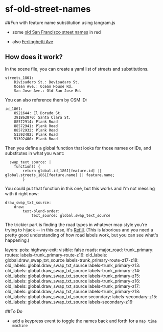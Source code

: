 # sf-old-street-names

##Fun with feature name substitution using tangram.js

- some [old San Francisco street names](https://burritojustice.github.io/sf-old-street-names/) in red

- also [Ferlinghetti Ave](https://burritojustice.github.io/sf-old-street-names/ferlinghetti.html)

## How does it work?

In the scene file, you can create a yaml list of streets and substitutions.

  
    streets_1861:
        Divisadero St.: Devisadaro St.
        Ocean Ave.: Ocean House Rd.
        San Jose Ave.: Old San Jose Rd.
        
        
You can also reference them by OSM ID:
  
    id_1861:    
        8921644: El Dorado St.
        391862870: Santa Clara St.
        88572914: Plank Road
        88572941: Plank Road
        88572932: Plank Road
        51392402: Plank Road
        51392400: Plank Road
        
Then you define a global function that looks for those names or IDs, and substitutes in what you want:

      swap_text_source: | 
        function() {
            return global.id_1861[feature.id] || global.streets_1861[feature.name] || feature.name;
            }
            
You could put that function in this one, but this works and I'm not messing with it right now:

    draw_swap_txt_source:
        draw:
            text-blend-order:
                text_source: global.swap_text_source

The trickier part is finding the road types in whatever map style you're trying to hijack -- in this case, it's [Refill](https://github.com/tangrams/refill-style). (This is laborious and you need a pretty good understanding of how road labels work, but you can see what's happening.)

  layers:
    pois:
        highway-exit:
            visible: false
    roads: 
        major_road:
            trunk_primary:
                routes:
                    labels-trunk_primary-route-z16:
                        old_labels: global.draw_swap_txt_source
                    labels-trunk_primary-route-z17-z18:
                        old_labels: global.draw_swap_txt_source
                labels-trunk_primary-z13:
                    old_labels: global.draw_swap_txt_source
                labels-trunk_primary-z14:
                    old_labels: global.draw_swap_txt_source
                labels-trunk_primary-z15:
                    old_labels: global.draw_swap_txt_source
                labels-trunk_primary-z16:
                    old_labels: global.draw_swap_txt_source
                labels-trunk_primary-z17:
                    old_labels: global.draw_swap_txt_source
                labels-trunk_primary-z18:
                    old_labels: global.draw_swap_txt_source
            secondary:
                labels-secondary-z15:
                    old_labels: global.draw_swap_txt_source
                labels-secondary-z16:

##To Do

- add a keypress event to toggle the names back and forth for a `map time machine`
